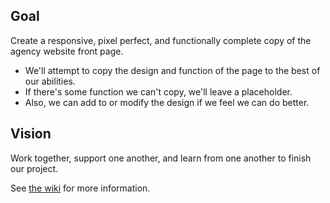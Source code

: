 ## Goal
Create a responsive, pixel perfect, and functionally complete copy of the agency website front page.

- We'll attempt to copy the design and function of the page to the best of our abilities.
- If there's some function we can't copy, we'll leave a placeholder.
- Also, we can add to or modify the design if we feel we can do better.


## Vision
Work together, support one another, and learn from one another to finish our project.

See [the wiki](https://github.com/chingu-voyage3/toucans-06/wiki/) for more information.
